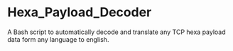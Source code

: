 # Hexa_Payload_Decoder
A Bash script to automatically decode and translate any TCP hexa payload data form any language to english.
